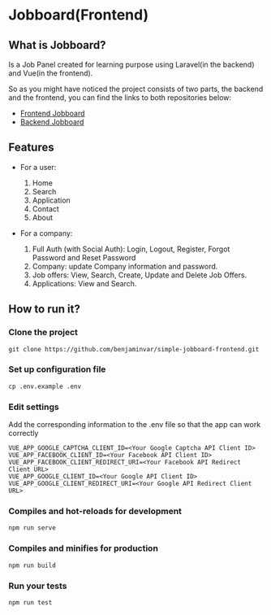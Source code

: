 # Jobboard(Frontend)

## What is Jobboard?
Is a Job Panel created for learning purpose using Laravel(in the backend) and Vue(in the frontend).

So as you might have noticed the project consists of two parts, the backend and the frontend, you can find the links to both repositories below:

-	[Frontend Jobboard]( https://github.com/benjaminvar/simple-jobboard-frontend.git)
-	[Backend Jobboard](https://github.com/benjaminvar/simple-jobboard-backend.git)

## Features

- For a user:
  1. Home
  2. Search
  3. Application
  4. Contact
  5. About
  
- For a company:
  1. Full Auth (with Social Auth): Login, Logout, Register, Forgot Password and Reset Password
  2. Company: update Company information and password.
  3. Job offers: View, Search, Create, Update and Delete Job Offers.
  4. Applications: View and Search.


## How to run it?

### Clone the project
```
git clone https://github.com/benjaminvar/simple-jobboard-frontend.git
```

### Set up configuration file
```
cp .env.example .env
```

### Edit settings

Add the corresponding information to the .env file so that the app can work correctly
```
VUE_APP_GOOGLE_CAPTCHA_CLIENT_ID=<Your Google Captcha API Client ID>
VUE_APP_FACEBOOK_CLIENT_ID=<Your Facebook API Client ID>
VUE_APP_FACEBOOK_CLIENT_REDIRECT_URI=<Your Facebook API Redirect Client URL>
VUE_APP_GOOGLE_CLIENT_ID=<Your Google API Client ID>
VUE_APP_GOOGLE_CLIENT_REDIRECT_URI=<Your Google API Redirect Client URL>
```

### Compiles and hot-reloads for development
```
npm run serve
```

### Compiles and minifies for production
```
npm run build
```

### Run your tests
```
npm run test
```